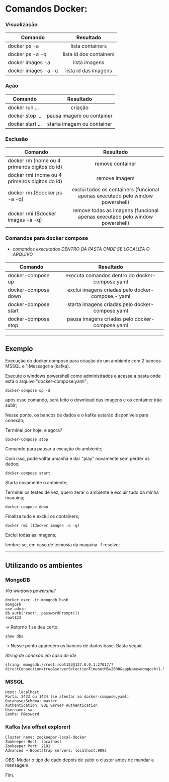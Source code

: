 # **Comandos Docker:**

### **Visualização**

| Comando | Resultado
|----------|:-------------:
| docker ps -a | lista containers
| docker ps -a -q | lista id dos containers
| docker images -a | lista imagens
| docker images -a -q | lista id das imagens

### **Ação**

| Comando | Resultado
|----------|:-------------:
| docker run ...  | criação
| docker stop ... | pausa imagem ou container
| docker start ...| starta imagem ou container

### **Exclusão**

| Comando | Resultado
|----------|:-------------:
| docker rm (nome ou 4 primeiros digitos do id)   | remove container
| docker rmi (nome ou 4 primeiros digitos do id)  | remove imagem
| docker rm ($docker ps -a -q) | exclui todos os containers (funcional apenas executado pelo window powershell)
| docker rmi ($docker images -a -q) | remove todas as imagens (funcional apenas executado pelo window powershell)
    

### **Comandos para docker compose**

* *comandos executados DENTRO DA PASTA ONDE SE LOCALIZA O ARQUIVO*

| Comando | Resultado
|----------|:-------------:
| docker-compose up    | executa comandos dentro do docker-compose.yaml
| docker-compose down  | exclui imagens criadas pelo docker-compose.- yaml
| docker-compose start | starta imagens criadas pelo docker-compose.yaml
| docker-compose stop  | pausa imagens criadas pelo docker-compose.yaml

<hr>

## **Exemplo**

Execução do docker compose para criação de um ambiente com 2 bancos MSSQL e 1 Messageria (kafka).

Execute o windows powershell como administrados e acesse a pasta onde está o arquivo "docker-compose.yaml";

    docker-compose up -d

após esse comando, será feito o download das imagens e os container irão subir;

Nesse ponto, os bancos de dados e o kafka estarão disponíveis para conexão;

Terminei por hoje, e agora?

    docker-compose stop 

Comando para pausar a excução do ambiente;

Com isso, pode voltar amanhã e dar "play" novamente sem perder os dados;

    docker-compose start 

Starta novamente o ambiente;

Terminei os testes de vez, quero zerar o ambiente e excluir tudo da minha maquina;

    docker-compose down

Finaliza tudo e exclui os containers;

    docker rmi ($docker images -a -q)

Exclui todas as imagens;

lembre-se, em caso de teimosia da maquina -f resolve;

<hr>

## **Utilizando os ambientes**

### **MongoDB**

*Via windows powershell*

    docker exec -it mongodb bash
    mongosh
    use admin
    db.auth('root', passwordPrompt())
    root123

-> Retorno 1 se deu certo.

    show dbs
    
-> Nesse ponto aparecem os bancos de dados base. Basta seguir.


*String de conexão em caso de ide*

    string: mongodb://root:root123@127.0.0.1:27017/?directConnection=true&serverSelectionTimeoutMS=2000&appName=mongosh+1.9.0&authMechanism=DEFAULT


### **MSSQL**

    Host: localhost
    Porta: 1433 ou 1434 (se atentar ao docker-compose.yaml)
    Database/Schema: master
    Authentication: SQL Server Authentication
    Username: sa
    Senha: P@ssword

### **Kafka (via offset explorer)**

    Cluster name: zookeeper-local-docker
    Zookeeper Host: localhost
    Zookeeper Port: 2181
    Advanced → Booststrap servers: localhost:9092

OBS: Mudar o tipo de dado depois de subir o cluster antes de mandar a mensagem.

Fim.